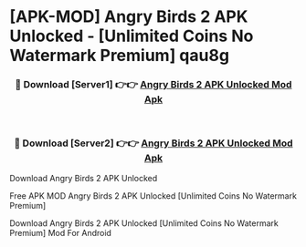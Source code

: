 # [APK-MOD] Angry Birds 2 APK Unlocked - [Unlimited Coins No Watermark Premium] qau8g



<div align="center">
<h3>🔴 Download [Server1] 👉👉 <a href="https://momento.my/?title=Angry_Birds_2_APK_Unlocked">Angry Birds 2 APK Unlocked Mod Apk</a></h3><br>

<h3>🔴 Download [Server2] 👉👉 <a href="https://momento.my/?title=Angry_Birds_2_APK_Unlocked">Angry Birds 2 APK Unlocked Mod Apk</a></h3>
</div>



Download Angry Birds 2 APK Unlocked 

Free APK MOD Angry Birds 2 APK Unlocked [Unlimited Coins No Watermark Premium]

Download Angry Birds 2 APK Unlocked [Unlimited Coins No Watermark Premium] Mod For Android
